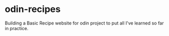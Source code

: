 # odin-recipes
Building a Basic Recipe website for odin project to put all I've learned so far in practice. 